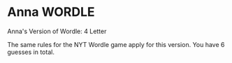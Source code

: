 # Anna WORDLE
Anna's Version of Wordle: 4 Letter

The same rules for the NYT Wordle game apply for this version.
You have 6 guesses in total.
